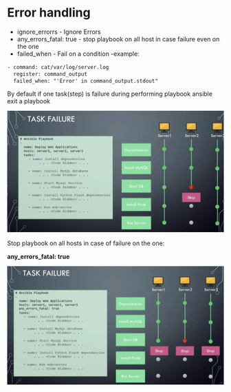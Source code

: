 # Error handling


- ignore_errorrs - Ignore Errors
- any_errors_fatal: true - stop playbook on all host in case failure even on the one
- failed_when - Fail on a condition -example:

```
- command: cat/var/log/server.log
  register: command_output
  failed_when: "'Error' in command_output.stdout"
```
By default if  one task(step) is failure during performing playbook ansible exit a playbook

![alt_text](images/eh1.png)


Stop playbook on all hosts in case of failure on the one:

**any_errors_fatal: true**



![alt_text](images/eh2.png)
